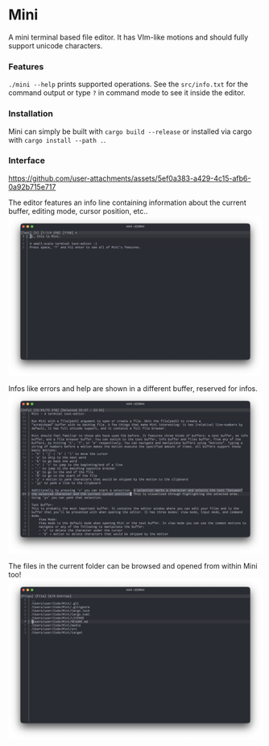 # Mini

A mini terminal based file editor. It has VIm-like motions and should fully support unicode characters.

### Features
`./mini --help` prints supported operations. See the `src/info.txt` for the command output or type `?` in command mode to see it inside the editor.

### Installation
Mini can simply be built with `cargo build --release` or installed via cargo with `cargo install --path .`.

### Interface
https://github.com/user-attachments/assets/5ef0a383-a429-4c15-afb6-0a92b715e717

The editor features an info line containing information about the current buffer, editing mode, cursor position, etc..
![Screenshot in editor](https://github.com/ComicalCache/Mini/blob/main/media/editor.png?raw=true)

Infos like errors and help are shown in a different buffer, reserved for infos.
![Screenshot of the help message](https://github.com/ComicalCache/Mini/blob/main/media/info.png?raw=true)

The files in the current folder can be browsed and opened from within Mini too!
![Screenshot of the file browser](https://github.com/ComicalCache/Mini/blob/main/media/files.png?raw=true)
